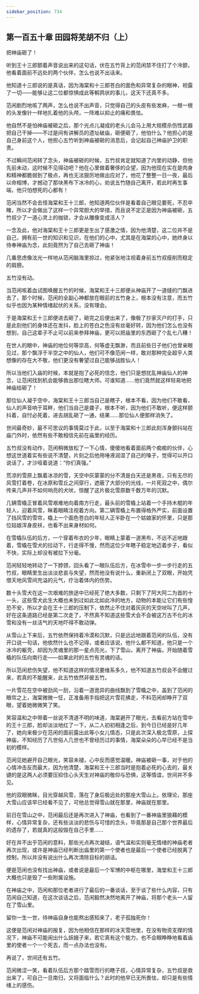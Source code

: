 ```yaml
---
sidebar_position: 734
---
```


## 第一百五十章 **田园将芜胡不归（上）**

把神庙砸了！

听到王十三郎颤着声音说出来的这句话，伏在五竹背上的范闲禁不住打了个冷颤，他看着面前不远处的两个伙伴，怎么也说不出话来。

他知道十三郎说的是真话，因为海棠和十三郎苍白的面色和异常复杂的眼神，袒露了一切——能够让这二位都惊惧成此等鹌鹑状的事儿，这天下还真不多。

范闲剧烈地咳了两声，怎么也说不出声音，只觉得自己的头皮有些发麻，一根一根的头发像针一样地扎着他的头颅，一阵难以抑止的痛和畏怯。

他自然不是怕神庙被砸之后，那个光点儿凝成的老头儿会马上用大规模杀伤性武器把自己干掉——不过是间有讲解员的遗址破庙，砸便砸了，他怕什么？他担心的是自己身前这个人，他担心五竹听到神庙被砸的消息后，会记起自己神庙护卫的职责。

不过瞬间范闲转了念头，神庙被砸的时候，五竹叔肯定就知道了内里的动静，但他先前未动，这时候不见得动吧？他在心里做着奢侈的企望，因为他现在实在是肉身和精神都脆弱到了极点，再也无法狠厉地做出应对了，他花了整整一日一夜，最后以命相博，才撼动了那块黑布下冰冷的心，劝说五竹随自己离开，若此时再生事端，他只怕想死的心都有！

范闲当然不会去怪海棠和王十三郎，他知道两位伙伴是看着自己眼见要死，不忍卒睹，所以才会做出了这样一个异常胆大的举措，而且说不定正是因为神庙被砸，五竹叔少了一道心灵上的枷锁，才会从雕像变成活人？

一念及此，他对海棠和王十三郎更是生出了感激之情，因为他清楚，这二位并不是自己，拥有前一世的知识和见识，在他们的心中，尤其是在海棠的心中，她终身以侍奉神庙为念，此刻竟然为了自己去砸了神庙！

几番思虑像泫光一样地从范闲脑海里掠过，他紧张地注视着身前五竹叔瘦削而稳定的肩膀。

五竹没有动。

当范闲咳着血试图唤醒五竹的时候，海棠和王十三郎便从神庙开了一道缝的门飘进去了，那个时候，范闲的全副心神都放在眼前的五竹身上，根本没有注意，而五竹似乎也因为某种情绪起伏的关系，没有理会。

于是海棠和王十三郎便进去砸了，砸完之后便出来了，像极了抄家灭户的打手，只是此刻他们的身体还在发抖，脸上的苍白之色没有丝毫好转，因为他们怎么也没有想到，自己这辈子不止可以前来参拜神庙，更可以把庙里的东西砸了个乱七八糟！

在世人的眼中，神庙的地位何等崇高，何等虚无飘渺，而且前些日子他们也曾亲眼见过，那个飘浮于半空之中的仙人，他们可不像范闲一样，敢对那种完全超乎人类想像的存在大不敬，他们更没有奢望过自己能够战胜仙人！

所以当他们入庙的时候，本就是抱了必死的信念，他们只是想扰乱神庙仙人的神念，让范闲找到机会能够救出那位瞎大师。可谁知道……他们竟然就这样轻易地把神庙给砸了！

那位仙人凝于空中，海棠和王十三郎当自己是瞎子，根本不看，因为他们不敢看，仙人的声音响于耳畔，他们当自己是聋子，根本不听，因为他们不敢听，便这样颤抖着，自忖必死着，进去胡乱砸了一通，结果……那位仙人便那样消失了。

世间最奇妙，最不可思议的事情莫过于此，以至于海棠和十三郎此刻浑身颤抖站在庙门外时，依然有些不敢相信先前在庙里的经历。

五竹叔没有动作，范闲稍微放松了一下心情，傻傻地看着面前两个痴痴的伙伴，心想这世道着实有些说不清楚，片刻之后他用唾液润湿了自己的嗓子，觉得可以开口说话了，才沙哑着说道：“你们真强。”

荒凉的雪原上飘着冰凉的雪，天空中灰蒙蒙的分不清是白天还是黑夜，只有无尽的风雪打着卷，在冰原和雪丘之间穿行，遮蔽了大部分的光线，一片死寂之中，偶尔传来几声并不如何响亮的犬吠，惊醒了这片极北雪原数千数万年的沉默。

几辆雪橇正冒着风雪艰难地向着南方行走，最头前的雪橇上站着一个手持木棍的年轻人，迎着风雪，眯着眼睛注视着方向。第二辆雪橇上布置得格外严实，前面设置了挡风雪的雪帘，橇上一个面色苍白的年轻人正半卧在一个姑娘家的怀里，只是那位姑娘浑身皮袄，也看不出来身材如何。

在雪橇队伍的后方，一个穿着布衣的少年，眼睛上蒙着一道黑布，不远不近地跟着，雪橇在雪犬的拉动下，行走得不慢，然而这位少年瞎子稳定地迈着步子，看似不快，实际上却没有被拉下分毫。

范闲轻轻地转动了一下脖颈，回头看了一眼队伍后方，在冰雪中一步一步行走的五竹叔，眼睛里生出淡淡悲哀与失望，然而他没有说什么，重新闭上了双眼，开始凭借天地风雪间充溢的元气，疗治着体内的伤势。

数十头雪犬在这一次艰难的旅途中已经死了绝大多数，只剩下了阿大阿二为首的十一头，这些雪犬此生大概也未到过如此北如此冷的地方，动物的本能让它们有些惶恐不安，所以才会在王十三郎的压制下，依然止不住对着灰灰的天空吠叫了几声，好在这条道路已经是第二次走了，不然真不知道这些雪犬会不会被这万古不化的冰雪和没有一丝活气的天地吓得不敢动弹。

从雪山上下来后，五竹依然保持着冷漠和沉默，只是远远地跟着范闲的队伍，没有开口说一句话，他依然什么也不记得，或者应该说，他什么都不知道，他只是一个冰冷的躯壳，却因为灵魂里的那一星点亮光，下了雪山，离开了神庙，开始随着雪橇的队伍向南行走——如果此时的五竹有灵魂的话。

所以范闲悲伤失望，他不知道这样的情况要维系多久，他不知道五竹叔会不会醒过来，若真的不能醒来，此五竹依然非彼五竹。

一片雪花在空中被劲风一刮，沿着一道诡异的曲线飘到了雪橇之中，盖到了范闲的眼帘之上，海棠微微一怔，正准备用手指把这片雪花拂走，不料范闲却睁开了双眼，望着她微微笑了笑。

笑容温和之中带着一丝说不清道不明的味道，海棠避开了眼光，去看前方站在雪中的王十三郎，脸却淡淡地红了一下，从二人初初相逢之后，到今日已经是好几年了，她向来极少在范闲的面前露出此等小女儿情态，只是此次深入极北雪原，上探神庙，不知经历了凡世俗人几世也不曾经历过的事情，海棠朵朵的心早已经不是当初的模样。

范闲见她避开自己眼光，笑容未褪，心中反而感觉温暖。神庙被砸一事，对于他的心情冲击反而最大，因为他清楚，海棠和王十三郎当时是抱着必死的心去的，最关键的是这两人必须要压抑住心头天生对神庙的敬仰与恐惧，这等情谊，世间并不多见。

他的双眼微眯，目光穿越风雪，落在了身后极远处的那座大雪山上。依理论，那座大雪山应该早已经看不见了，可他总觉得雪山就在那里，神庙就在那里。

前日在雪山之中，范闲最后还是再次进入了神庙，也看到了一番神庙里狼藉的模样，心情异常复杂，还有些淡淡的悲伤与可惜的念头，毕竟那是自己那个世界最后的遗存了，若就真的这般毁在自己手里……

好在并不出乎范闲的意料，那些光点再次凝结，语气温和实则毫无情绪的神庙老者再次出现，或许是神庙已经判断出庙里的第一个使者也是最后一个使者已经脱离了控制，所以并没有说出什么再次清除目标的胡话。

便是范闲也没有找出神庙，或者说是最后一个军博的中枢在哪里，海堂和王十三郎大概也只是毁了一些附属设施。

在神庙之中，范闲和那位老者进行了最后的一番谈话，至于谈了些什么内容，只有范闲自己知道，在这次谈话之后，范闲毅然决然地离开了神庙，将那个老头一人留在了雪山里。

留你一生一世，待神庙自身也能熬出感知来了，老子孤独死你！

这便是范闲对神庙的报复，因为他相信在那样的冰天雪地里，在没有物资支撑的情况下，神庙不可能闹出什么妖娥子来，若它真有这个能力，也不会眼睁睁地看着庙里的使者一个一个死去，而一点办法也没有。

再说了，世间还有五竹。

范闲微涩一笑，看着队伍后方那个踏雪而行的瞎子叔，心情异常复杂，五竹叔是救出来了，可自己一旦南归，又将面临什么？此时的他早已无所畏怯，却只是有些情绪上的感伤。

